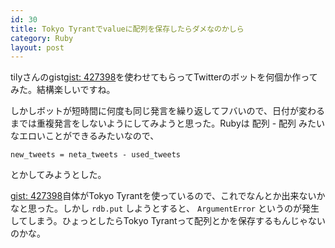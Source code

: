 ```yaml
---
id: 30
title: Tokyo Tyrantでvalueに配列を保存したらダメなのかしら
category: Ruby
layout: post
---
```


tilyさんのgist[gist: 427398](http://gist.github.com/427398 "gist: 427398")を使わせてもらってTwitterのボットを何個か作ってみた。結構楽しいですね。

しかしボットが短時間に何度も同じ発言を繰り返してフバいので、日付が変わるまでは重複発言をしないようにしてみようと思った。Rubyは 配列 - 配列 みたいなエロいことができるみたいなので、

    new_tweets = neta_tweets - used_tweets
    
とかしてみようとした。

[gist: 427398](http://gist.github.com/427398 "gist: 427398")自体がTokyo Tyrantを使っているので、これでなんとか出来ないかなと思った。しかし `rdb.put` しようとすると、 `ArgumentError` というのが発生してしまう。ひょっとしたらTokyo Tyrantって配列とかを保存するもんじゃないのかな。